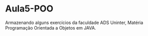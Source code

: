 # Aula5-POO
Armazenando alguns exercícios da faculdade ADS Uninter, Matéria Programação Orientada a Objetos em JAVA.
